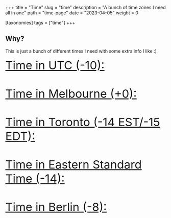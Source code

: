 +++
title = "Time"
slug = "time"
description = "A bunch of time zones I need all in one"
path = "time-page"
date = "2023-04-05"
weight = 0

[taxonomies]
tags = ["time"]
+++

## Why?

This is just a bunch of different times I need with some extra info I like :)

<script src="//widget.time.is/en_gb.js"></script>
<script>
time_is_widget.init(
    {
        UTC_za00:{template:"TIME<br>DATE", date_format:"dayname, dnum monthname, year, week"},
        Melbourne_z609:{template:"TIME<br>DATE<br>SUN", date_format:"dayname, dnum monthname, year, week", sun_format:"Sunrise: srhour:srminute Sunset: sshour:ssminute<br>Day length: dlhoursh dlminutesm", coords:"-37.8140000,144.9633200"},
        Toronto_z18a:{template:"TIME<br>DATE<br>SUN", date_format:"dayname, dnum monthname, year, week", sun_format:"Sunrise: srhour:srminute Sunset: sshour:ssminute<br>Day length: dlhoursh dlminutesm", coords:"43.7001100,-79.4163000"},
        Berlin_z704:{template:"TIME<br>DATE<br>SUN", date_format:"dayname, dnum monthname, year, week", sun_format:"Sunrise: srhour:srminute Sunset: sshour:ssminute<br>Day length: dlhoursh dlminutesm", coords:"52.5243700,13.4105300"},
        EST_z113:{template:"TIME<br>DATE<br>SUN", date_format:"dayname, dnum monthname, year, week", sun_format:"Sunrise: srhour:srminute Sunset: sshour:ssminute<br>Day length: dlhoursh dlminutesm", coords:"0.0000000,-75.0000000"}
    });
</script>

<!-- Time below here!! -->

<a href="https://time.is/UTC" id="time_is_link" rel="nofollow" style="font-size:36px">Time in UTC (-10):</a>
<span id="UTC_za00" style="font-size:36px"></span>

<br />

<a href="https://time.is/Melbourne" id="time_is_link" rel="nofollow" style="font-size:36px">Time in Melbourne (+0):</a>
<span id="Melbourne_z609" style="font-size:36px"></span>

<br />

<a href="https://time.is/Toronto" id="time_is_link" rel="nofollow" style="font-size:36px">Time in Toronto (-14 EST/-15 EDT):</a>
<span id="Toronto_z18a" style="font-size:36px"></span>

<br />

<a href="https://time.is/EST" id="time_is_link" rel="nofollow" style="font-size:36px">Time in Eastern Standard Time (-14):</a>
<span id="EST_z113" style="font-size:36px"></span>

<br />

<a href="https://time.is/Berlin" id="time_is_link" rel="nofollow" style="font-size:36px">Time in Berlin (-8):</a>
<span id="Berlin_z704" style="font-size:36px"></span>
